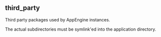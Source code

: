 third_party
-----------

Third party packages used by AppEngine instances.

The actual subdirectories must be symlink'ed into the
application directory.
